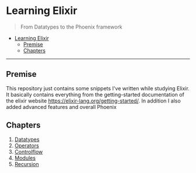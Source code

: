 # Learning Elixir

> From Datatypes to the Phoenix framework

- [Learning Elixir](#learning-elixir)
  - [Premise](#premise)
  - [Chapters](#chapters)

---

## Premise

This repository just contains some snippets I've written while studying Elixir. It basically contains everything from the getting-started documentation of the elixir website <https://elixir-lang.org/getting-started/>. In addition I also added advanced features and overall Phoenix

## Chapters

1. [Datatypes](datatypes/types.exs)
2. [Operators](operators/operators.exs)
3. [Controlflow](controlflow/control_flow.exs)
4. [Modules](modules/math.ex)
5. [Recursion](recursion/recursion.exs)
